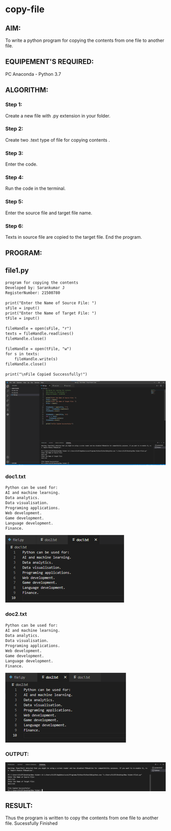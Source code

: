 # copy-file
## AIM:
To write a python program for copying the contents from one file to another file.
## EQUIPEMENT'S REQUIRED: 
PC
Anaconda - Python 3.7
## ALGORITHM: 
### Step 1:
Create a new file with .py extension in your folder.

### Step 2: 
Create two .text type of file for copying contents .
 
### Step 3:
Enter the code. 

### Step 4:  
Run the code in the terminal.

### Step 5: 
Enter the source file and target file name.

### Step 6: 
Texts in source file are copied to the target file. End the program.

## PROGRAM:

## file1.py
~~~
program for copying the contents
Developed by: Sarankumar J
RegisterNumber: 21500780

print("Enter the Name of Source File: ")
sFile = input()
print("Enter the Name of Target File: ")
tFile = input()

fileHandle = open(sFile, "r")
texts = fileHandle.readlines()
fileHandle.close()

fileHandle = open(tFile, "w")
for s in texts:
    fileHandle.write(s)
fileHandle.close()

print("\nFile Copied Successfully!")
~~~
![gitlogo](./program.png)

### doc1.txt
~~~
Python can be used for:
AI and machine learning.
Data analytics.
Data visualisation.
Programing applications.
Web development.
Game development.
Language development.
Finance.
~~~
![gitlogo](./doc1.png)

### doc2.txt
~~~
Python can be used for:
AI and machine learning.
Data analytics.
Data visualisation.
Programing applications.
Web development.
Game development.
Language development.
Finance.
~~~
![gitlogo](./doc2.png)

### OUTPUT:

![gitlogo](./output.png)


## RESULT:
Thus the program is written to copy the contents from one file to another file. Sucessfully Finished
